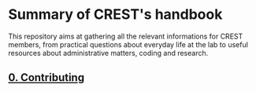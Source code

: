 # Summary of CREST's handbook

This repository aims at gathering all the relevant informations for CREST members, from practical questions about everyday life at the lab to useful resources about administrative matters, coding and research.

## [0. Contributing](CONTRIBUTING.md)
